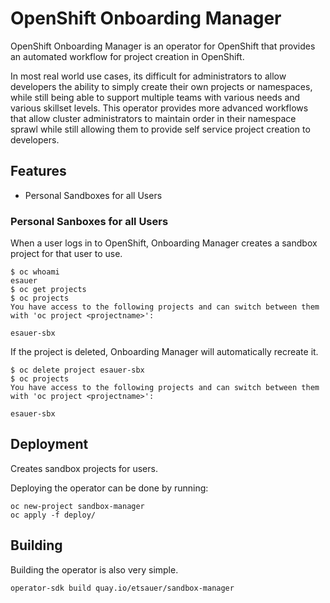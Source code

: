 # OpenShift Onboarding Manager

OpenShift Onboarding Manager is an operator for OpenShift that provides an automated workflow for project creation in OpenShift.

In most real world use cases, its difficult for administrators to allow developers the ability to simply create their own projects or namespaces, while still being able to support multiple teams with various needs and various skillset levels. This operator provides more advanced workflows that allow cluster administrators to maintain order in their namespace sprawl while still allowing them to provide self service project creation to developers.

## Features

- Personal Sandboxes for all Users

### Personal Sanboxes for all Users

When a user logs in to OpenShift, Onboarding Manager creates a sandbox project for that user to use.

    $ oc whoami
    esauer
    $ oc get projects
    $ oc projects
    You have access to the following projects and can switch between them with 'oc project <projectname>':

    esauer-sbx

If the project is deleted, Onboarding Manager will automatically recreate it.

    $ oc delete project esauer-sbx
    $ oc projects
    You have access to the following projects and can switch between them with 'oc project <projectname>':

    esauer-sbx

## Deployment

Creates sandbox projects for users.

Deploying the operator can be done by running:

    oc new-project sandbox-manager
    oc apply -f deploy/

## Building

Building the operator is also very simple.

    operator-sdk build quay.io/etsauer/sandbox-manager
